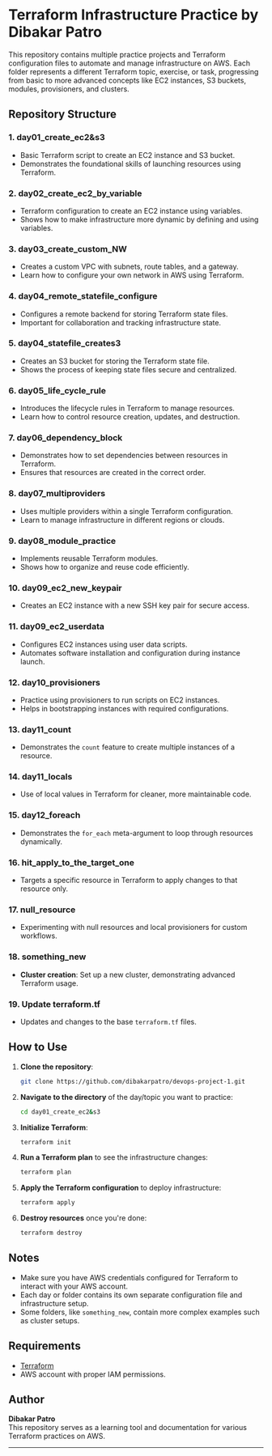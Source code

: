 # Terraform Infrastructure Practice by Dibakar Patro

This repository contains multiple practice projects and Terraform configuration files to automate and manage infrastructure on AWS. Each folder represents a different Terraform topic, exercise, or task, progressing from basic to more advanced concepts like EC2 instances, S3 buckets, modules, provisioners, and clusters.

## Repository Structure

### 1. **day01_create_ec2&s3**
   - Basic Terraform script to create an EC2 instance and S3 bucket.
   - Demonstrates the foundational skills of launching resources using Terraform.

### 2. **day02_create_ec2_by_variable**
   - Terraform configuration to create an EC2 instance using variables.
   - Shows how to make infrastructure more dynamic by defining and using variables.

### 3. **day03_create_custom_NW**
   - Creates a custom VPC with subnets, route tables, and a gateway.
   - Learn how to configure your own network in AWS using Terraform.

### 4. **day04_remote_statefile_configure**
   - Configures a remote backend for storing Terraform state files.
   - Important for collaboration and tracking infrastructure state.

### 5. **day04_statefile_creates3**
   - Creates an S3 bucket for storing the Terraform state file.
   - Shows the process of keeping state files secure and centralized.

### 6. **day05_life_cycle_rule**
   - Introduces the lifecycle rules in Terraform to manage resources.
   - Learn how to control resource creation, updates, and destruction.

### 7. **day06_dependency_block**
   - Demonstrates how to set dependencies between resources in Terraform.
   - Ensures that resources are created in the correct order.

### 8. **day07_multiproviders**
   - Uses multiple providers within a single Terraform configuration.
   - Learn to manage infrastructure in different regions or clouds.

### 9. **day08_module_practice**
   - Implements reusable Terraform modules.
   - Shows how to organize and reuse code efficiently.

### 10. **day09_ec2_new_keypair**
   - Creates an EC2 instance with a new SSH key pair for secure access.

### 11. **day09_ec2_userdata**
   - Configures EC2 instances using user data scripts.
   - Automates software installation and configuration during instance launch.

### 12. **day10_provisioners**
   - Practice using provisioners to run scripts on EC2 instances.
   - Helps in bootstrapping instances with required configurations.

### 13. **day11_count**
   - Demonstrates the `count` feature to create multiple instances of a resource.

### 14. **day11_locals**
   - Use of local values in Terraform for cleaner, more maintainable code.

### 15. **day12_foreach**
   - Demonstrates the `for_each` meta-argument to loop through resources dynamically.

### 16. **hit_apply_to_the_target_one**
   - Targets a specific resource in Terraform to apply changes to that resource only.

### 17. **null_resource**
   - Experimenting with null resources and local provisioners for custom workflows.

### 18. **something_new**
   - **Cluster creation**: Set up a new cluster, demonstrating advanced Terraform usage.
   
### 19. **Update terraform.tf**
   - Updates and changes to the base `terraform.tf` files.

## How to Use

1. **Clone the repository**:
   ```bash
   git clone https://github.com/dibakarpatro/devops-project-1.git
   ```
2. **Navigate to the directory** of the day/topic you want to practice:
   ```bash
   cd day01_create_ec2&s3
   ```

3. **Initialize Terraform**:
   ```bash
   terraform init
   ```

4. **Run a Terraform plan** to see the infrastructure changes:
   ```bash
   terraform plan
   ```

5. **Apply the Terraform configuration** to deploy infrastructure:
   ```bash
   terraform apply
   ```

6. **Destroy resources** once you're done:
   ```bash
   terraform destroy
   ```

## Notes
- Make sure you have AWS credentials configured for Terraform to interact with your AWS account.
- Each day or folder contains its own separate configuration file and infrastructure setup.
- Some folders, like `something_new`, contain more complex examples such as cluster setups.
  
## Requirements
- [Terraform](https://www.terraform.io/downloads)
- AWS account with proper IAM permissions.

## Author
**Dibakar Patro**  
This repository serves as a learning tool and documentation for various Terraform practices on AWS.

--- 
